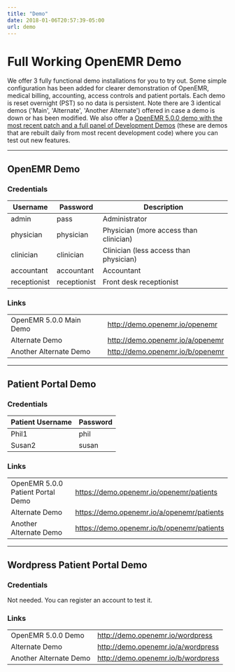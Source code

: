 ```yaml
---
title: "Demo"
date: 2018-01-06T20:57:39-05:00
url: demo
---
```


# Full Working OpenEMR Demo

We offer 3 fully functional demo installations for you to try out. Some simple configuration has been added for clearer demonstration of OpenEMR, medical billing, accounting, access controls and patient portals. Each demo is reset overnight (PST) so no data is persistent. Note there are 3 identical demos ('Main', 'Alternate', 'Another Alternate') offered in case a demo is down or has been modified. We also offer a [OpenEMR 5.0.0 demo with the most recent patch and a full panel of Development Demos](http://www.open-emr.org/wiki/index.php/Development_5.0.0_Demo) (these are demos that are rebuilt daily from most recent development code) where you can test out new features. 

---

## OpenEMR Demo

### Credentials

| Username     | Password     | Description                            |
|--------------|--------------|----------------------------------------|
| admin        | pass         | Administrator                          |
| physician    | physician    | Physician (more access than clinician) |
| clinician    | clinician    | Clinician (less access than physician) |
| accountant   | accountant   | Accountant                             |
| receptionist | receptionist | Front desk receptionist                |

### Links
| | |
|---------------------------|------------------------------------|
| OpenEMR 5.0.0 Main Demo   | http://demo.openemr.io/openemr     |
| Alternate Demo            | http://demo.openemr.io/a/openemr   |
| Another Alternate Demo    | http://demo.openemr.io/b/openemr   |

---

## Patient Portal Demo

### Credentials

| Patient Username   | Password |
|--------------------|----------|
| Phil1              | phil     |
| Susan2             | susan    |

### Links

| | |
|-----------------------------------|--------------------------------------------|
| OpenEMR 5.0.0 Patient Portal Demo | https://demo.openemr.io/openemr/patients   |
| Alternate Demo                    | https://demo.openemr.io/a/openemr/patients |
| Another Alternate Demo            | https://demo.openemr.io/b/openemr/patients |

---

## Wordpress Patient Portal Demo

### Credentials

Not needed. You can register an account to test it. 

### Links

| | |
|---------------------------------------------|--------------------------|
| OpenEMR 5.0.0 Demo | http://demo.openemr.io/wordpress |
| Alternate Demo | http://demo.openemr.io/a/wordpress |
| Another Alternate Demo | http://demo.openemr.io/b/wordpress |
